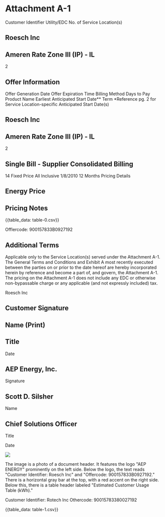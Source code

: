 # Attachment A-1 

Customer Identifier
Utility/EDC
No. of Service Location(s)

## Roesch Inc

## Ameren Rate Zone III (IP) - IL

2

## Offer Information

Offer Generation Date
Offer Expiration Time
Billing Method
Days to Pay
Product Name
Earliest Anticipated Start Date**
Term
*Reference pg. 2 for Service Location-specific Anticipated Start Date(s)

## Roesch Inc

## Ameren Rate Zone III (IP) - IL

2

## Single Bill - Supplier Consolidated Billing

14
Fixed Price All Inclusive
$1 / 8 / 2010$
12 Months
Pricing Details

## Energy Price

## Pricing Notes

{{table_data: table-0.csv}}

Offlercode: 900157833B0927192

## Additional Terms

Applicable only to the Service Location(s) served under the Attachment A-1.
The General Terms and Conditions and Exhibit A most recently executed between the parties on or prior to the date hereof are hereby incorporated herein by reference and become a part of, and govern, the Attachment A-1. The pricing on the Attachment A-1 does not include any EDC or otherwise non-bypassable charge or any applicable (and not expressly included) tax.

Roesch Inc

## Customer Signature

## Name (Print)

## Title

Date

## AEP Energy, Inc.

Signature

## Scott D. Silsher

Name

## Chief Solutions Officer

Title

Date

![](images/img-0.jpeg)

The image is a photo of a document header. It features the logo "AEP ENERGY" prominently on the left side. Below the logo, the text reads "Customer Identifier: Roesch Inc" and "Offercode: 900157833B0927192." There is a horizontal gray bar at the top, with a red accent on the right side. Below this, there is a table header labeled "Estimated Customer Usage Table (kWh)."

Customer Identifier: Rotech Inc
Othercode: 90015783380027192

{{table_data: table-1.csv}}
